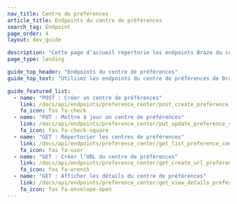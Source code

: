```yaml
---
nav_title: Centre de préférences
article_title: Endpoints du centre de préférences
search_tag: Endpoint
page_order: 4
layout: dev_guide

description: "Cette page d’accueil répertorie les endpoints Braze du centre de préférences."
page_type: landing

guide_top_header: "Endpoints du centre de préférences"
guide_top_text: "Utilisez les endpoints du centre de préférences de Braze pour créer et mettre à jour un centre de préférences pour permettre à vos utilisateurs de gérer leurs préférences de notification pour les campagnes par e-mail."

guide_featured_list:
  - name: "POST : Créer un centre de préférences"
    link: /docs/api/endpoints/preference_center/post_create_preference_center/
    fa_icon: fas fa-check
  - name: "PUT : Mettre à jour un centre de préférences"
    link: /docs/api/endpoints/preference_center/put_update_preference_center/
    fa_icon: fas fa-check-square
  - name: "GET : Répertorier les centres de préférences"
    link: /docs/api/endpoints/preference_center/get_list_preference_center/
    fa_icon: fas fa-user
  - name: "GET : Créer l’URL du centre de préférences"
    link: /docs/api/endpoints/preference_center/get_create_url_preference_center/
    fa_icon: fas fa-wrench
  - name: "GET : Afficher les détails du centre de préférences"
    link: /docs/api/endpoints/preference_center/get_view_details_preference_center/
    fa_icon: fas fa-envelope-open
---
```

